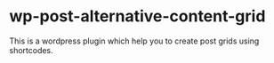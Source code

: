 # wp-post-alternative-content-grid
This is a wordpress plugin which help you to create post grids using shortcodes.
